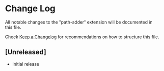 # Change Log

All notable changes to the "path-adder" extension will be documented in this file.

Check [Keep a Changelog](http://keepachangelog.com/) for recommendations on how to structure this file.

## [Unreleased]

- Initial release
